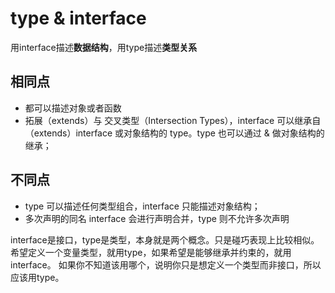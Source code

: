 # type & interface

用interface描述**数据结构**，用type描述**类型关系**

## 相同点

- 都可以描述对象或者函数
- 拓展（extends）与 交叉类型（Intersection Types），interface 可以继承自（extends）interface 或对象结构的 type。type 也可以通过 & 做对象结构的继承；

## 不同点

- type 可以描述任何类型组合，interface 只能描述对象结构；
- 多次声明的同名 interface 会进行声明合并，type 则不允许多次声明

interface是接口，type是类型，本身就是两个概念。只是碰巧表现上比较相似。
希望定义一个变量类型，就用type，如果希望是能够继承并约束的，就用interface。
如果你不知道该用哪个，说明你只是想定义一个类型而非接口，所以应该用type。